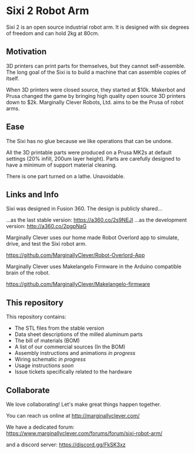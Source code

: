 # Sixi 2 Robot Arm

Sixi 2 is an open source industrial robot arm.  It is designed with six degrees of freedom and can hold 2kg at 80cm.

## Motivation

3D printers can print parts for themselves, but they cannot self-assemble.  The long goal of the Sixi is to build a machine that can assemble copies of itself.

When 3D printers were closed source, they started at $10k.  Makerbot and Prusa changed the game by bringing high quality open source 3D printers down to $2k.  Marginally Clever Robots, Ltd. aims to be the Prusa of robot arms.

## Ease

The Sixi has no glue because we like operations that can be undone.

All the 3D printable parts were produced on a Prusa MK2s at default settings (20% infill, 200um layer height).  Parts are carefully designed to have a minimum of support material cleaning.

There is one part turned on a lathe.  Unavoidable.

## Links and Info

Sixi was designed in Fusion 360.  The design is publicly shared...

...as the last stable version: https://a360.co/2s9NEJI
...as the development version: http://a360.co/2pgpNaG

Marginally Clever uses our home made Robot Overlord app to simulate, drive, and test the Sixi robot arm.

https://github.com/MarginallyClever/Robot-Overlord-App

Marginally Clever uses Makelangelo Firmware in the Arduino compatible brain of the robot.

https://github.com/MarginallyClever/Makelangelo-firmware

## This repository

This repository contains:

* The STL files from the stable version
* Data sheet descriptions of the milled aluminum parts
* The bill of materials (BOM)
* A list of our commercial sources (In the BOM)
* Assembly instructions and animations _in progress_
* Wiring schematic _in progress_
* Usage instructions _soon_
* Issue tickets specifically related to the hardware

## Collaborate

We love collaborating!  Let's make great things happen together.

You can reach us online at http://marginallyclever.com/

We have a dedicated forum: https://www.marginallyclever.com/forums/forum/sixi-robot-arm/

and a discord server: https://discord.gg/FkSK3xz
